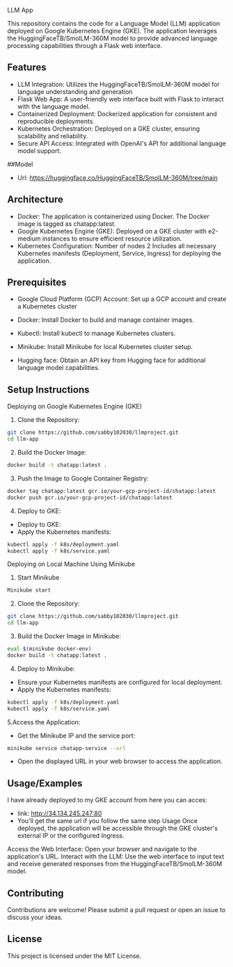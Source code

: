 LLM App


This repository contains the code for a Language Model (LLM) application deployed on Google Kubernetes Engine (GKE). The application leverages the HuggingFaceTB/SmolLM-360M model to provide advanced language processing capabilities through a Flask web interface.
## Features

- LLM Integration: Utilizes the HuggingFaceTB/SmolLM-360M model for language understanding and generation
- Flask Web App: A user-friendly web interface built with Flask to interact with the language model.
- Containerized Deployment: Dockerized application for consistent and reproducible deployments.
- Kubernetes Orchestration: Deployed on a GKE cluster, ensuring scalability and reliability.
- Secure API Access: Integrated with OpenAI's API for additional language model support.

##Model

- Url: https://huggingface.co/HuggingFaceTB/SmolLM-360M/tree/main


## Architecture

- Docker: The application is containerized using Docker. The Docker image is tagged as chatapp:latest.
- Google Kubernetes Engine (GKE): Deployed on a GKE cluster with e2-medium instances to ensure efficient resource utilization.
- Kubernetes Configuration: Number of nodes 2 Includes all necessary Kubernetes manifests (Deployment, Service, Ingress) for deploying the application.
## Prerequisites

- Google Cloud Platform (GCP) Account: Set up a GCP account and create a Kubernetes cluster

- Docker: Install Docker to build and manage container images.

- Kubectl: Install kubectl to manage Kubernetes clusters.

- Minikube: Install Minikube for local Kubernetes cluster setup.

- Hugging face: Obtain an API key from Hugging face for additional language model capabilities.
## Setup Instructions

Deploying on Google Kubernetes Engine (GKE)

1. Clone the Repository:
```bash
git clone https://github.com/sabby102030/llmproject.git
cd llm-app
```
2. Build the Docker Image:
```bash
docker build -t chatapp:latest .
```

3. Push the Image to Google Container Registry:
```bash
docker tag chatapp:latest gcr.io/your-gcp-project-id/chatapp:latest
docker push gcr.io/your-gcp-project-id/chatapp:latest
```
4. Deploy to GKE:
- Deploy to GKE:
- Apply the Kubernetes manifests:
```bash
kubectl apply -f k8s/deployment.yaml
kubectl apply -f k8s/service.yaml
```
Deploying on Local Machine Using Minikube
1. Start Minikube
```bash
Minikube start
```
2. Clone the Repository:
```bash
git clone https://github.com/sabby102030/llmproject.git
cd llm-app
```
3. Build the Docker Image in Minikube:
```bash
eval $(minikube docker-env)
docker build -t chatapp:latest .
```
4. Deploy to Minikube:
- Ensure your Kubernetes manifests are configured for local deployment.
- Apply the Kubernetes manifests:
```bash
kubectl apply -f k8s/deployment.yaml
kubectl apply -f k8s/service.yaml
```

5.Access the Application:
- Get the Minikube IP and the service port:
```bash
minikube service chatapp-service --url
```
- Open the displayed URL in your web browser to access the application.

## Usage/Examples
I have already deployed to my GKE account from here you can acces:
- link: http://34.134.245.247:80
- You'll get the same url if you follow the same step
Usage
Once deployed, the application will be accessible through the GKE cluster's external IP or the configured Ingress.

Access the Web Interface: Open your browser and navigate to the application's URL.
Interact with the LLM: Use the web interface to input text and receive generated responses from the HuggingFaceTB/SmolLM-360M model.

## Contributing

Contributions are welcome! Please submit a pull request or open an issue to discuss your ideas.
## License

This project is licensed under the MIT License.

